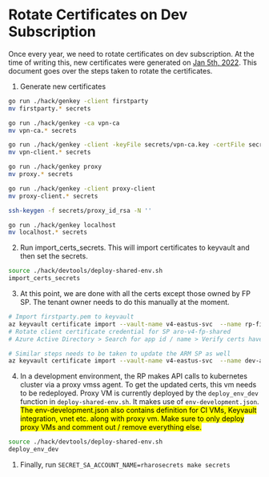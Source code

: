 # Rotate Certificates on Dev Subscription

Once every year, we need to rotate certificates on dev subscription. At the time of writing this, new certificates were generated on <u>Jan 5th, 2022</u>. This document goes over the steps taken to rotate the certificates.

1. Generate new certificates

```bash
go run ./hack/genkey -client firstparty
mv firstparty.* secrets

go run ./hack/genkey -ca vpn-ca
mv vpn-ca.* secrets

go run ./hack/genkey -client -keyFile secrets/vpn-ca.key -certFile secrets/vpn-ca.crt vpn-client
mv vpn-client.* secrets

go run ./hack/genkey proxy
mv proxy.* secrets

go run ./hack/genkey -client proxy-client
mv proxy-client.* secrets

ssh-keygen -f secrets/proxy_id_rsa -N ''

go run ./hack/genkey localhost
mv localhost.* secrets
```

2. Run import_certs_secrets. This will import certificates to keyvault and then set the secrets.

```bash
source ./hack/devtools/deploy-shared-env.sh
import_certs_secrets
```

3. At this point, we are done with all the certs except those owned by FP SP. The tenant owner needs to do this manually at the moment.

```bash
# Import firstparty.pem to keyvault 
az keyvault certificate import --vault-name v4-eastus-svc  --name rp-firstparty --file firstparty.pem
# Rotate client certificate credential for SP aro-v4-fp-shared
# Azure Active Directory > Search for app id / name > Verify certs have expired and upload new one

# Similar steps needs to be taken to update the ARM SP as well 
az keyvault certificate import --vault-name v4-eastus-svc  --name dev-arm --file arm.pem
```

4. In a development environment, the RP makes API calls to kubernetes cluster via a proxy vmss agent. To get the updated certs, this vm needs to be redeployed.
Proxy VM is currently deployed by the `deploy_env_dev` function in `deploy-shared-env.sh`. It makes use of `env-development.json`. <mark>The env-development.json also contains definition for CI VMs, Keyvault integration, vnet etc. along with proxy vm. Make sure to only deploy proxy VMs and comment out / remove everything else.</mark>
```bash 
source ./hack/devtools/deploy-shared-env.sh
deploy_env_dev
``` 

1. Finally, run `SECRET_SA_ACCOUNT_NAME=rharosecrets make secrets`